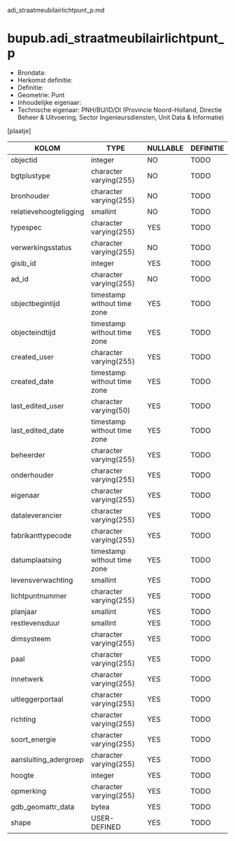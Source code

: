 adi_straatmeubilairlichtpunt_p.md

# bupub.adi_straatmeubilairlichtpunt_p


* Brondata: 
* Herkomst definitie: 
* Definitie: 
* Geometrie: Punt
* Inhoudelijke eigenaar: 
* Technische eigenaar: PNH/BU/ID/DI (Provincie Noord-Holland, Directie Beheer & Uitvoering, Sector Ingenieursdiensten, Unit Data & Informatie)

[plaatje]


|KOLOM                            |TYPE                       |NULLABLE|DEFINITIE|
|------                           |----                       |-----   |-----    |
|objectid                         |integer                    |NO      |TODO|
|bgtplustype                      |character varying(255)     |NO      |TODO|
|bronhouder                       |character varying(255)     |NO      |TODO|
|relatievehoogteligging           |smallint                   |NO      |TODO|
|typespec                         |character varying(255)     |YES     |TODO|
|verwerkingsstatus                |character varying(255)     |NO      |TODO|
|gisib_id                         |integer                    |YES     |TODO|
|ad_id                            |character varying(255)     |NO      |TODO|
|objectbegintijd                  |timestamp without time zone|YES     |TODO|
|objecteindtijd                   |timestamp without time zone|YES     |TODO|
|created_user                     |character varying(255)     |YES     |TODO|
|created_date                     |timestamp without time zone|YES     |TODO|
|last_edited_user                 |character varying(50)      |YES     |TODO|
|last_edited_date                 |timestamp without time zone|YES     |TODO|
|beheerder                        |character varying(255)     |YES     |TODO|
|onderhouder                      |character varying(255)     |YES     |TODO|
|eigenaar                         |character varying(255)     |YES     |TODO|
|dataleverancier                  |character varying(255)     |YES     |TODO|
|fabrikanttypecode                |character varying(255)     |YES     |TODO|
|datumplaatsing                   |timestamp without time zone|YES     |TODO|
|levensverwachting                |smallint                   |YES     |TODO|
|lichtpuntnummer                  |character varying(255)     |YES     |TODO|
|planjaar                         |smallint                   |YES     |TODO|
|restlevensduur                   |smallint                   |YES     |TODO|
|dimsysteem                       |character varying(255)     |YES     |TODO|
|paal                             |character varying(255)     |YES     |TODO|
|innetwerk                        |character varying(255)     |YES     |TODO|
|uitleggerportaal                 |character varying(255)     |YES     |TODO|
|richting                         |character varying(255)     |YES     |TODO|
|soort_energie                    |character varying(255)     |YES     |TODO|
|aansluiting_adergroep            |character varying(255)     |YES     |TODO|
|hoogte                           |integer                    |YES     |TODO|
|opmerking                        |character varying(255)     |YES     |TODO|
|gdb_geomattr_data                |bytea                      |YES     |TODO|
|shape                            |USER-DEFINED               |YES     |TODO|
